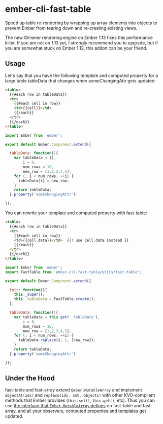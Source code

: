 # ember-cli-fast-table
Speed up table re-rendering by wrapping up array elements into objects to prevent Ember from tearing down and re-creating existing views.

The new Glimmer rendering engine on Ember 1.13 fixes this performance killer. If you are not on 1.13 yet, I strongly recommend you to upgrade, but if you are somewhat stuck on Ember 1.12, this addon can be your friend.

## Usage
Let's say that you have the following template and computed property for a large table tableData that changes when someChangingAttr gets updated:
```html
<table>
  {{#each row in tableData}}
  <tr>
    {{#each cell in row}}
    <td>{{cell}}</td>
    {{/each}}
  </tr>
  {{/each}}
</table>
```

```Javascript
import Ember from 'ember';

export default Ember.Component.extend({

  tableData: function(){
    var tableData = [],
        i = 0,
        num_rows = 10,
        new_row = [1,2,3,4,5];
    for (; i < num_rows; ++i) {
      tableData[i] = new_row;
    }
    return tableData;
  }.property('someChangingAttr')

});
```


You can rewrite your template and computed property with fast-table:
```html
<table>
  {{#each row in tableData}}
  <tr>
    {{#each cell in row}}
    <td>{{cell.data}}</td>  {{! use cell.data instead }}
    {{/each}}
  </tr>
  {{/each}}
</table>
```

```Javascript
import Ember from 'ember';
import FastTable from 'ember-cli-fast-table/utils/fast-table';

export default Ember.Component.extend({

  init: function(){
    this._super();
    this._tableData = FastTable.create();
  },

  tableData: function(){
    var tableData = this.get('_tableData'),
        i = 0,
        num_rows = 10,
        new_row = [1,2,3,4,5];
    for (; i < num_rows; ++i) {
      tableData.replace(i, 1, [new_row]);
    }
    return tableData;
  }.property('someChangingAttr')

});
```

## Under the Hood
fast-table and fast-array extend ```Ember.MutableArray``` and implement ```objectAt(idx)``` and ```replace(idx, amt, objects)``` with other KVO-compliant methods that Ember provides (```this.set()```, ```this.get()```, etc). Thus you can use [the interface that ```Ember.MutableArray``` defines](http://emberjs.com/api/classes/Ember.MutableArray.html) on fast-table and fast-array, and all your observers, computed properties and templates get updated.

